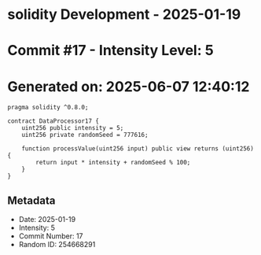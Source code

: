 ﻿# solidity Development - 2025-01-19
# Commit #17 - Intensity Level: 5
# Generated on: 2025-06-07 12:40:12
```solidity
pragma solidity ^0.8.0;

contract DataProcessor17 {
    uint256 public intensity = 5;
    uint256 private randomSeed = 777616;

    function processValue(uint256 input) public view returns (uint256) {
        return input * intensity + randomSeed % 100;
    }
}
```
## Metadata
- Date: 2025-01-19
- Intensity: 5
- Commit Number: 17
- Random ID: 254668291
